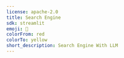 ```yaml
---
license: apache-2.0
title: Search Engine
sdk: streamlit
emoji: 🏃
colorFrom: red
colorTo: yellow
short_description: Search Engine With LLM
---
```

